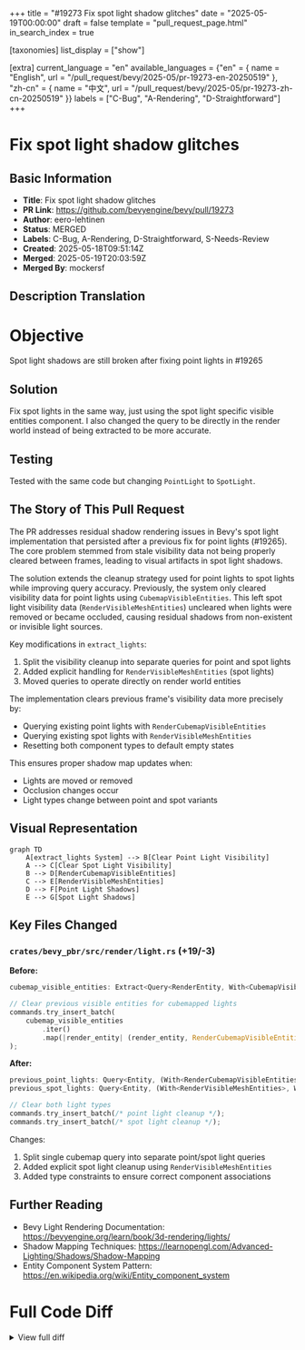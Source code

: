 +++
title = "#19273 Fix spot light shadow glitches"
date = "2025-05-19T00:00:00"
draft = false
template = "pull_request_page.html"
in_search_index = true

[taxonomies]
list_display = ["show"]

[extra]
current_language = "en"
available_languages = {"en" = { name = "English", url = "/pull_request/bevy/2025-05/pr-19273-en-20250519" }, "zh-cn" = { name = "中文", url = "/pull_request/bevy/2025-05/pr-19273-zh-cn-20250519" }}
labels = ["C-Bug", "A-Rendering", "D-Straightforward"]
+++

# Fix spot light shadow glitches

## Basic Information
- **Title**: Fix spot light shadow glitches
- **PR Link**: https://github.com/bevyengine/bevy/pull/19273
- **Author**: eero-lehtinen
- **Status**: MERGED
- **Labels**: C-Bug, A-Rendering, D-Straightforward, S-Needs-Review
- **Created**: 2025-05-18T09:51:14Z
- **Merged**: 2025-05-19T20:03:59Z
- **Merged By**: mockersf

## Description Translation

# Objective

Spot light shadows are still broken after fixing point lights in #19265

## Solution

Fix spot lights in the same way, just using the spot light specific visible entities component. I also changed the query to be directly in the render world instead of being extracted to be more accurate.

## Testing

Tested with the same code but changing `PointLight` to `SpotLight`.


## The Story of This Pull Request

The PR addresses residual shadow rendering issues in Bevy's spot light implementation that persisted after a previous fix for point lights (#19265). The core problem stemmed from stale visibility data not being properly cleared between frames, leading to visual artifacts in spot light shadows.

The solution extends the cleanup strategy used for point lights to spot lights while improving query accuracy. Previously, the system only cleared visibility data for point lights using `CubemapVisibleEntities`. This left spot light visibility data (`RenderVisibleMeshEntities`) uncleared when lights were removed or became occluded, causing residual shadows from non-existent or invisible light sources.

Key modifications in `extract_lights`:
1. Split the visibility cleanup into separate queries for point and spot lights
2. Added explicit handling for `RenderVisibleMeshEntities` (spot lights)
3. Moved queries to operate directly on render world entities

The implementation clears previous frame's visibility data more precisely by:
- Querying existing point lights with `RenderCubemapVisibleEntities`
- Querying existing spot lights with `RenderVisibleMeshEntities`
- Resetting both component types to default empty states

This ensures proper shadow map updates when:
- Lights are moved or removed
- Occlusion changes occur
- Light types change between point and spot variants

## Visual Representation

```mermaid
graph TD
    A[extract_lights System] --> B[Clear Point Light Visibility]
    A --> C[Clear Spot Light Visibility]
    B --> D[RenderCubemapVisibleEntities]
    C --> E[RenderVisibleMeshEntities]
    D --> F[Point Light Shadows]
    E --> G[Spot Light Shadows]
```

## Key Files Changed

### `crates/bevy_pbr/src/render/light.rs` (+19/-3)

**Before:**
```rust
cubemap_visible_entities: Extract<Query<RenderEntity, With<CubemapVisibleEntities>>>,

// Clear previous visible entities for cubemapped lights
commands.try_insert_batch(
    cubemap_visible_entities
        .iter()
        .map(|render_entity| (render_entity, RenderCubemapVisibleEntities::default()))
);
```

**After:**
```rust
previous_point_lights: Query<Entity, (With<RenderCubemapVisibleEntities>, With<ExtractedPointLight>)>,
previous_spot_lights: Query<Entity, (With<RenderVisibleMeshEntities>, With<ExtractedPointLight>)>,

// Clear both light types
commands.try_insert_batch(/* point light cleanup */);
commands.try_insert_batch(/* spot light cleanup */);
```

Changes:
1. Split single cubemap query into separate point/spot light queries
2. Added explicit spot light cleanup using `RenderVisibleMeshEntities`
3. Added type constraints to ensure correct component associations

## Further Reading

- Bevy Light Rendering Documentation: https://bevyengine.org/learn/book/3d-rendering/lights/
- Shadow Mapping Techniques: https://learnopengl.com/Advanced-Lighting/Shadows/Shadow-Mapping
- Entity Component System Pattern: https://en.wikipedia.org/wiki/Entity_component_system

# Full Code Diff
<details>
<summary>View full diff</summary>

```diff
diff --git a/crates/bevy_pbr/src/render/light.rs b/crates/bevy_pbr/src/render/light.rs
index dfc7f679f312f..f57ba9adf343e 100644
--- a/crates/bevy_pbr/src/render/light.rs
+++ b/crates/bevy_pbr/src/render/light.rs
@@ -221,7 +221,17 @@ pub fn extract_lights(
     point_light_shadow_map: Extract<Res<PointLightShadowMap>>,
     directional_light_shadow_map: Extract<Res<DirectionalLightShadowMap>>,
     global_visible_clusterable: Extract<Res<GlobalVisibleClusterableObjects>>,
-    cubemap_visible_entities: Extract<Query<RenderEntity, With<CubemapVisibleEntities>>>,
+    previous_point_lights: Query<
+        Entity,
+        (
+            With<RenderCubemapVisibleEntities>,
+            With<ExtractedPointLight>,
+        ),
+    >,
+    previous_spot_lights: Query<
+        Entity,
+        (With<RenderVisibleMeshEntities>, With<ExtractedPointLight>),
+    >,
     point_lights: Extract<
         Query<(
             Entity,
@@ -278,14 +288,20 @@ pub fn extract_lights(
         commands.insert_resource(directional_light_shadow_map.clone());
     }
 
-    // Clear previous visible entities for all cubemapped lights as they might not be in the
+    // Clear previous visible entities for all point/spot lights as they might not be in the
     // `global_visible_clusterable` list anymore.
     commands.try_insert_batch(
-        cubemap_visible_entities
+        previous_point_lights
             .iter()
             .map(|render_entity| (render_entity, RenderCubemapVisibleEntities::default()))
             .collect::<Vec<_>>(),
     );
+    commands.try_insert_batch(
+        previous_spot_lights
+            .iter()
+            .map(|render_entity| (render_entity, RenderVisibleMeshEntities::default()))
+            .collect::<Vec<_>>(),
+    );
 
     // This is the point light shadow map texel size for one face of the cube as a distance of 1.0
     // world unit from the light.
```

</details>